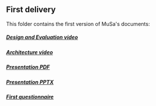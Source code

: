 ## First delivery
This folder contains the first version of MuSa's documents:
##### [Design and Evaluation video](https://www.youtube.com/watch?v=7l4aW7eUjL8)
##### [Architecture video](https://youtu.be/ARw2u26Rarg)
##### [Presentation PDF](/docs/src/presentation/presentation.pdf)
##### [Presentation PPTX](/docs/src/presentation/presentation.pptx)
##### [First questionnaire](https://docs.google.com/forms/d/e/1FAIpQLScHOCgfRfKwQW0pYXJSsJNKqSPaXVRaSIak9BZPZeact22I4w/viewform)
